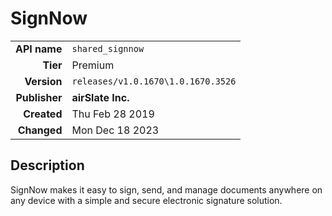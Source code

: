# SignNow
| | |
|-:|-|
|**API name**|`shared_signnow`|
|**Tier**|Premium|
|**Version**|`releases/v1.0.1670\1.0.1670.3526`|
|**Publisher**|**airSlate Inc.**|
|**Created**|Thu Feb 28 2019|
|**Changed**|Mon Dec 18 2023|

## Description
SignNow makes it easy to sign, send, and manage documents anywhere on any device with a simple and secure electronic signature solution.
